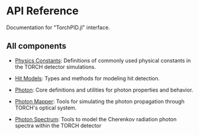 # API Reference

Documentation for "TorchPID.jl" interface.

## All components

- [Physics Constants](physics_constants.md): Definitions of commonly used physical constants in the TORCH detector simulations.

- [Hit Models](hit_models.md): Types and methods for modeling hit detection.

- [Photon](photon.md): Core definitions and utilities for photon properties and behavior.

- [Photon Mapper](photonmapper.md): Tools for simulating the photon propagation through TORCH's optical system.

- [Photon Spectrum](photonspectrum.md): Tools to model the Cherenkov radiation photon spectra within the TORCH detector
